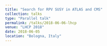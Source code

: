 ```yaml
---
title: "Search for RPV SUSY in ATLAS and CMS"
collection: talks
type: "Parallel talk"
permalink: /talks/2018-06-06-lhcp
venue: "LHCP 2018"
date: 2018-06-05
location: "Bologna, Italy"
---
```

